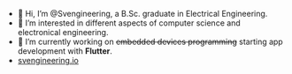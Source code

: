 - 👋 Hi, I’m @Svengineering, a B.Sc. graduate in Electrical Engineering.
- 👀 I’m interested in different aspects of computer science and electronical engineering.
- 🌱 I’m currently working on ~~embedded devices programming~~ starting app development with **Flutter**.
- [svengineering.io](https://svengineering.io)

<!---
Svengineering/Svengineering is a ✨ special ✨ repository because its `README.md` (this file) appears on your GitHub profile.
You can click the Preview link to take a look at your changes.
--->
